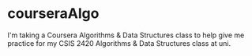 # courseraAlgo
I'm taking a Coursera Algorithms &amp; Data Structures class to help give me practice for my CSIS 2420 Algorithms &amp; Data Structures class at uni. 
